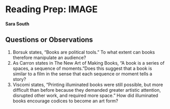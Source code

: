 # Reading Prep: IMAGE

#### Sara South

## Questions or Observations

1. Borsuk states, “Books are political tools.” To what extent can books therefore manipulate an audience?
2. As Carron states in The New Art of Making Books, “A book is a series of spaces, a sequence of moments.”Does this suggest that a book is similar to a film in the sense that each sequence or moment tells a story?
3. Viscomi states, “Printing illuminated books were still possible, but more difficult than before because they demanded greater artistic attention, disrupted other work, and required more space.” How did illuminated books encourage codices to become an art form?

